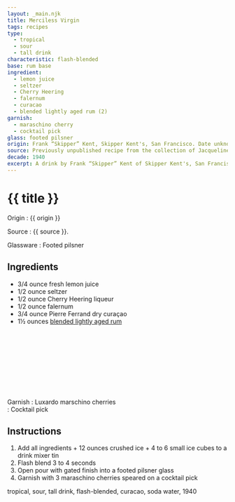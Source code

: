 ```yaml
---
layout: _main.njk
title: Merciless Virgin
tags: recipes
type:
  - tropical
  - sour
  - tall drink
characteristic: flash-blended
base: rum base
ingredient:
  - lemon juice
  - seltzer
  - Cherry Heering
  - falernum
  - curacao
  - blended lightly aged rum (2)
garnish:
  - maraschino cherry
  - cocktail pick
glass: footed pilsner
origin: Frank “Skipper” Kent, Skipper Kent's, San Francisco. Date unknown, between 1942 and 1967.
source: Previously unpublished recipe from the collection of Jacqueline Zumwalt
decade: 1940
excerpt: A drink by Frank “Skipper” Kent of Skipper Kent's, San Francisco. Date unknown, between 1942 and 1967.
---
```

<!-- markdownlint-disable MD025 -->
# {{ title }}
<!-- markdownlint-enable MD025 -->

Origin
  : {{ origin }}

Source
  : <span data-pagefind-filter="Source">{{ source }}</span>.

Glassware
  : <span data-pagefind-filter="Glassware">Footed pilsner</span>

## Ingredients

* 3/4 ounce fresh lemon juice
* 1/2 ounce seltzer
* 1/2 ounce Cherry Heering liqueur
* 1/2 ounce falernum
* 3/4 ounce <span data-pagefind-filter="Ingredient">Pierre Ferrand dry curaçao</span>
* 1&frac12; ounces [blended lightly aged rum](/rums/04-rum-blended-lightly-aged/)<icon-l space="1em" class="bigger" label="(2)"><span class="with-icon"><svg class="icon"><use href="/assets/images/icons/circle-2.svg#circle-2"></use></svg></span></icon-l>

Garnish
  : Luxardo marschino cherries\
  : <span data-pagefind-filter="Garnish">Cocktail pick</span>

## Instructions

1. Add all ingredients + 12 ounces crushed ice + 4 to 6 small ice cubes to a drink mixer tin
2. Flash blend 3 to 4 seconds
3. Open pour with gated finish into a footed pilsner glass
4. Garnish with 3 maraschino cherries speared on a cocktail pick

<div
  data-pagefind-filter="
  "
>
</div>

<div
  data-cat[0]="Drink"
  data-type[0]="Tropical"
  data-type[1]="Sour"
  data-type[2]="Tall drink"
  data-char[0]="Flash-blended"
  data-base[0]="Rum/Cane spirits"
  data-ingredient[0]="Lemon juice"
  data-ingredient[1]="Seltzer"
  data-ingredient[2]="Soda water"
  data-ingredient[3]="Cherry Heering"
  data-ingredient[4]="Falernum"
  data-ingredient[5]="Curaçao, dry"
  data-ingredient[6]="Curaçao"
  data-ingredient[7]="Blended lightly aged rum [2]"
  data-origin[0]="Frank “Skipper” Kent"
  data-origin[1]="Skipper Kent’s, San Francisco"
  data-garnish[0]="Maraschino cherry"
  data-garnish[1]="Luxardo maraschino cherry"
  data-decade[0]="1940"
  data-pagefind-filter="
    Category[data-cat[0]],
    Type[data-type[0]],
    Type[data-type[1]],
    Type[data-type[2]],
    Characteristic[data-char[0]],
    Base[data-base[0]],
    Ingredient[data-ingredient[0]],
    Ingredient[data-ingredient[1]],
    Ingredient[data-ingredient[2]],
    Ingredient[data-ingredient[3]],
    Ingredient[data-ingredient[4]],
    Ingredient[data-ingredient[5]],
    Ingredient[data-ingredient[6]],
    Ingredient[data-ingredient[7]],
    Origin[data-origin[0]],
    Origin[data-origin[1]],
    Garnish[data-garnish[0]],
    Garnish[data-garnish[1]],
    Decade[data-decade[0]]
  "
>
</div>

<div class="keywords" aria-hidden>tropical, sour, tall drink, flash-blended, curacao, soda water, 1940</div>
